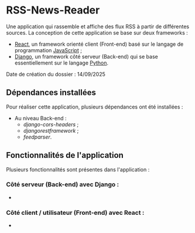 # RSS-News-Reader
Une application qui rassemble et affiche des flux RSS à partir de différentes sources. La conception de cette application se base sur deux frameworks :
- [React](https://react.dev/), un framework orienté client (Front-end) basé sur le langage de programmation [JavaScript](https://www.javascript.com/) ;
- [Django](https://www.djangoproject.com/), un framework côté serveur (Back-end) qui se base essentiellement sur le langage [Python](https://www.python.org/).

Date de création du dossier : 14/09/2025

## Dépendances installées
Pour réaliser cette application, plusieurs dépendances ont été installées :
- Au niveau Back-end :
  - *django-cors-headers* ;
  - *djangorestframework* ;
  - *feedparser*.

## Fonctionnalités de l'application
Plusieurs fonctionnalités sont présentes dans l'application :
### Côté serveur (Back-end) avec Django :
  - 

### Côté client / utilisateur (Front-end) avec React :
  -   

